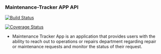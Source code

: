 ### Maintenance-Tracker APP API

[![Build Status](https://travis-ci.org/AGMETEOR/mt-trackr.svg?branch=develop)](https://travis-ci.org/AGMETEOR/mt-trackr)

[![Coverage Status](https://coveralls.io/repos/github/AGMETEOR/mt-trackr/badge.svg?branch=develop)](https://coveralls.io/github/AGMETEOR/mt-trackr?branch=develop)



* Maintenance Tracker App is an application that provides users with the ability to reach out to operations or repairs department regarding repair or maintenance requests and monitor the status of their request.
